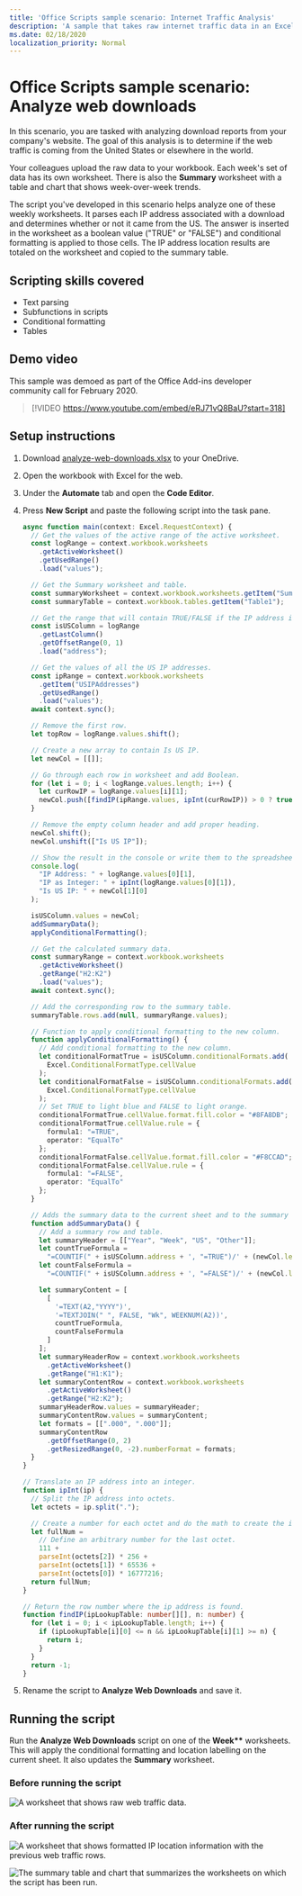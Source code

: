 ```yaml
---
title: 'Office Scripts sample scenario: Internet Traffic Analysis'
description: 'A sample that takes raw internet traffic data in an Excel workbook and determines the origin location, before organizing that information into a table.'
ms.date: 02/18/2020
localization_priority: Normal
---
```


# Office Scripts sample scenario: Analyze web downloads

In this scenario, you are tasked with analyzing download reports from your company's website. The goal of this analysis is to determine if the web traffic is coming from the United States or elsewhere in the world.

Your colleagues upload the raw data to your workbook. Each week's set of data has its own worksheet. There is also the **Summary** worksheet with a table and chart that shows week-over-week trends.

The script you've developed in this scenario helps analyze one of these weekly worksheets. It parses each IP address associated with a download and determines whether or not it came from the US. The answer is inserted in the worksheet as a boolean value ("TRUE" or "FALSE") and conditional formatting is applied to those cells. The IP address location results are totaled on the worksheet and copied to the summary table.

## Scripting skills covered

- Text parsing
- Subfunctions in scripts
- Conditional formatting
- Tables

## Demo video

This sample was demoed as part of the Office Add-ins developer community call for February 2020.

> [!VIDEO https://www.youtube.com/embed/eRJ71vQ8BaU?start=318]

## Setup instructions

1. Download <a href="analyze-web-downloads.xlsx">analyze-web-downloads.xlsx</a> to your OneDrive.

2. Open the workbook with Excel for the web.

3. Under the **Automate** tab and open the **Code Editor**.

4. Press **New Script** and paste the following script into the task pane.

    ```TypeScript
    async function main(context: Excel.RequestContext) {
      // Get the values of the active range of the active worksheet.
      const logRange = context.workbook.worksheets
        .getActiveWorksheet()
        .getUsedRange()
        .load("values");

      // Get the Summary worksheet and table.
      const summaryWorksheet = context.workbook.worksheets.getItem("Summary");
      const summaryTable = context.workbook.tables.getItem("Table1");

      // Get the range that will contain TRUE/FALSE if the IP address is from the US.
      const isUSColumn = logRange
        .getLastColumn()
        .getOffsetRange(0, 1)
        .load("address");

      // Get the values of all the US IP addresses.
      const ipRange = context.workbook.worksheets
        .getItem("USIPAddresses")
        .getUsedRange()
        .load("values");
      await context.sync();

      // Remove the first row.
      let topRow = logRange.values.shift();

      // Create a new array to contain Is US IP.
      let newCol = [[]];

      // Go through each row in worksheet and add Boolean.
      for (let i = 0; i < logRange.values.length; i++) {
        let curRowIP = logRange.values[i][1];
        newCol.push([findIP(ipRange.values, ipInt(curRowIP)) > 0 ? true : false]);
      }

      // Remove the empty column header and add proper heading.
      newCol.shift();
      newCol.unshift(["Is US IP"]);

      // Show the result in the console or write them to the spreadsheet.
      console.log(
        "IP Address: " + logRange.values[0][1],
        "IP as Integer: " + ipInt(logRange.values[0][1]),
        "Is US IP: " + newCol[1][0]
      );

      isUSColumn.values = newCol;
      addSummaryData();
      applyConditionalFormatting();

      // Get the calculated summary data.
      const summaryRange = context.workbook.worksheets
        .getActiveWorksheet()
        .getRange("H2:K2")
        .load("values");
      await context.sync();

      // Add the corresponding row to the summary table.
      summaryTable.rows.add(null, summaryRange.values);

      // Function to apply conditional formatting to the new column.
      function applyConditionalFormatting() {
        // Add conditional formatting to the new column.
        let conditionalFormatTrue = isUSColumn.conditionalFormats.add(
          Excel.ConditionalFormatType.cellValue
        );
        let conditionalFormatFalse = isUSColumn.conditionalFormats.add(
          Excel.ConditionalFormatType.cellValue
        );
        // Set TRUE to light blue and FALSE to light orange.
        conditionalFormatTrue.cellValue.format.fill.color = "#8FA8DB";
        conditionalFormatTrue.cellValue.rule = {
          formula1: "=TRUE",
          operator: "EqualTo"
        };
        conditionalFormatFalse.cellValue.format.fill.color = "#F8CCAD";
        conditionalFormatFalse.cellValue.rule = {
          formula1: "=FALSE",
          operator: "EqualTo"
        };
      }

      // Adds the summary data to the current sheet and to the summary table.
      function addSummaryData() {
        // Add a summary row and table.
        let summaryHeader = [["Year", "Week", "US", "Other"]];
        let countTrueFormula =
          "=COUNTIF(" + isUSColumn.address + ', "=TRUE")/' + (newCol.length - 1);
        let countFalseFormula =
          "=COUNTIF(" + isUSColumn.address + ', "=FALSE")/' + (newCol.length - 1);

        let summaryContent = [
          [
            '=TEXT(A2,"YYYY")',
            '=TEXTJOIN(" ", FALSE, "Wk", WEEKNUM(A2))',
            countTrueFormula,
            countFalseFormula
          ]
        ];
        let summaryHeaderRow = context.workbook.worksheets
          .getActiveWorksheet()
          .getRange("H1:K1");
        let summaryContentRow = context.workbook.worksheets
          .getActiveWorksheet()
          .getRange("H2:K2");
        summaryHeaderRow.values = summaryHeader;
        summaryContentRow.values = summaryContent;
        let formats = [[".000", ".000"]];
        summaryContentRow
          .getOffsetRange(0, 2)
          .getResizedRange(0, -2).numberFormat = formats;
      }
    }

    // Translate an IP address into an integer.
    function ipInt(ip) {
      // Split the IP address into octets.
      let octets = ip.split(".");

      // Create a number for each octet and do the math to create the integer value of the IP address.
      let fullNum =
        // Define an arbitrary number for the last octet.
        111 +
        parseInt(octets[2]) * 256 +
        parseInt(octets[1]) * 65536 +
        parseInt(octets[0]) * 16777216;
      return fullNum;
    }

    // Return the row number where the ip address is found.
    function findIP(ipLookupTable: number[][], n: number) {
      for (let i = 0; i < ipLookupTable.length; i++) {
        if (ipLookupTable[i][0] <= n && ipLookupTable[i][1] >= n) {
          return i;
        }
      }
      return -1;
    }
    ```

5. Rename the script to **Analyze Web Downloads** and save it.

## Running the script

Run the **Analyze Web Downloads** script on one of the **Week\*\*** worksheets. This will apply the conditional formatting and location labelling on the current sheet. It also updates the **Summary** worksheet.

### Before running the script

![A worksheet that shows raw web traffic data.](../../images/scenario-analyze-web-downloads-before.png)

### After running the script

![A worksheet that shows formatted IP location information with the previous web traffic rows.](../../images/scenario-analyze-web-downloads-after.png)

![The summary table and chart that summarizes the worksheets on which the script has been run.](../../images/scenario-analyze-web-downloads-table.png)

